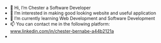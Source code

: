 - 👋 Hi, I’m Chester a Software Developer
- 👀 I’m interested in making good looking website and useful application
- 🌱 I’m currently learning Web Development and Software Development
- 📫 You can contact me in the following platform: www.linkedin.com/in/chester-bernabe-a44b2121a
- 
